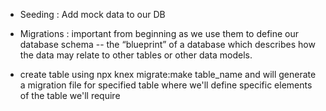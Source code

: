  <!-- Migrations and seeding -->
- Seeding : Add mock data to our DB
- Migrations : important from beginning as we use them to define our database schema -- the “blueprint” of a database which describes how the data may relate to other tables or other data models.

- create table using npx knex migrate:make table_name and will generate a migration file for specified table where we'll define specific elements of the table we'll require

